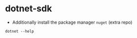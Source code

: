 # dotnet-sdk

- Additionally install the package manager `nuget` (extra repo)

```shell
dotnet --help
```
